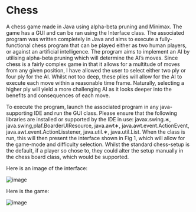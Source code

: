 # Chess
A chess game made in Java using alpha-beta pruning and Minimax. 
The game has a GUI and can be ran using the Interface class.
The associated program was written completely in Java and
aims to execute a fully-functional chess program that can be
played either as two human players, or against an artificial
intelligence. The program aims to implement an AI by utilising
alpha-beta pruning which will determine the AI’s moves. Since
chess is a fairly complex game in that it allows for a multitude
of moves from any given position, I have allowed the user
to select either two ply or four ply for the AI. Whilst not too
deep, these plies will allow for the AI to execute each move
within a reasonable time frame. Naturally, selecting a higher
ply will yield a more challenging AI as it looks deeper into
the benefits and consequences of each move.

To execute the program, launch the associated
program in any java-supporting IDE and run the
GUI class. Please ensure that the following libraries
are installed or supported by the IDE in use:
javax.swing.∗, java.swing,plaf.BoarderUIResource, java.awt∗,
java.awt.event.ActionEvent, java.awt.event.ActionLisstener,
java.util.∗, java.util.List. When the class is run, this will then
present the interface shown in Fig 1, which will allow for
the game-mode and difficulty selection. Whilst the standard
chess-setup is the default, if a player so chose to, they could
alter the setup manually in the chess board class, which
would be supported.

Here is an image of the interface:

![image](https://user-images.githubusercontent.com/80646420/147707211-48fa815b-b6b5-49e1-aab8-0ba84a8b1857.png)

Here is the game:

![image](https://user-images.githubusercontent.com/80646420/147707206-d7eb4f28-74b7-4c1f-9078-3d1669596b52.png)
